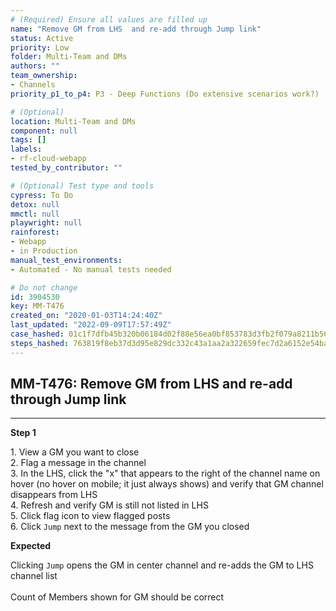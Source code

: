 ```yaml
---
# (Required) Ensure all values are filled up
name: "Remove GM from LHS  and re-add through Jump link"
status: Active
priority: Low
folder: Multi-Team and DMs
authors: ""
team_ownership: 
- Channels
priority_p1_to_p4: P3 - Deep Functions (Do extensive scenarios work?)

# (Optional)
location: Multi-Team and DMs
component: null
tags: []
labels: 
- rf-cloud-webapp
tested_by_contributor: ""

# (Optional) Test type and tools
cypress: To Do
detox: null
mmctl: null
playwright: null
rainforest: 
- Webapp
- in Production
manual_test_environments:
- Automated - No manual tests needed

# Do not change
id: 3904530
key: MM-T476
created_on: "2020-01-03T14:24:40Z"
last_updated: "2022-09-09T17:57:49Z"
case_hashed: 01c1f7dfb45b320b06184d02f88e56ea0bf853783d3fb2f079a8211b5645783c22e7c4a9ef34492326a29c8a969b3e88
steps_hashed: 763819f8eb37d3d95e829dc332c43a1aa2a322659fec7d2a6152e54ba15b111ca4db4d421edb4023a0ac009abc30bdaa
---
```


<!-- (Auto-generated) Based on frontmatter's "key" and "name" -->

## MM-T476: Remove GM from LHS and re-add through Jump link

---

**Step 1**

1\. View a GM you want to close\
2\. Flag a message in the channel\
3\. In the LHS, click the "x" that appears to the right of the channel name on hover (no hover on mobile; it just always shows) and verify that GM channel disappears from LHS\
4\. Refresh and verify GM is still not listed in LHS\
5\. Click flag icon to view flagged posts\
6\. Click `Jump` next to the message from the GM you closed

**Expected**

Clicking `Jump` opens the GM in center channel and re-adds the GM to LHS channel list\
\
Count of Members shown for GM should be correct

